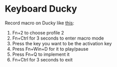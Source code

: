 # Keyboard Ducky

Record macro on Ducky like [this](https://www.hschne.at/2018/02/15/a-simple-guide-to-the-ducky-one.html):

1. Fn+2 to choose profile 2
2. Fn+Ctrl for 3 seconds to enter macro mode
3. Press the key you want to be the activation key
4. Press Fn+Win+D for it to play/pause
5. Press Fn+Q to implement it
6. Fn+Ctrl for 3 seconds to exit
